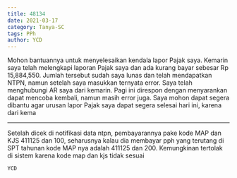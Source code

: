 ```yaml
---
title: 48134
date: 2021-03-17
category: Tanya-SC
tags: PPh
author: YCD
---
```


Mohon bantuannya untuk menyelesaikan kendala lapor Pajak saya. Kemarin saya telah melengkapi laporan Pajak saya dan ada kurang bayar sebesar Rp 15,884,550. Jumlah tersebut sudah saya lunas dan telah mendapatkan NTPN, namun setelah saya masukkan ternyata error. Saya telah menghubungi AR saya dari kemarin. Pagi ini direspon dengan menyarankan dapat mencoba kembali, namun masih error juga. Saya mohon dapat segera dibantu agar urusan lapor Pajak saya dapat segera selesai hari ini, karena dari kema

---

Setelah dicek di notifikasi data ntpn, pembayarannya pake kode MAP dan KJS 411125 dan 100, seharusnya kalau dia membayar pph yang terutang di SPT tahunan kode MAP nya adalah 411125 dan 200. Kemungkinan tertolak di sistem karena kode map dan kjs tidak sesuai

`YCD`

